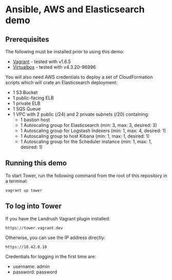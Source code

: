 Ansible, AWS and Elasticsearch demo
======================================================

## Prerequisites

The following must be installed prior to using this demo:
* [Vagrant](https://www.vagrantup.com/downloads.html) - tested with v1.6.5
* [Virtualbox](https://www.virtualbox.org/wiki/Downloads) - tested with v4.3.20-96996

You will also need AWS credentials to deploy a set of CloudFormation scripts which will crate an Elasticsearch deployment:

* 1 S3 Bucket
* 1 public-facing ELB
* 1 private ELB
* 1 SQS Queue
* 1 VPC with 2 public (/24) and 2 private subnets (/20) containing:
  * 1 bastion host
  * 1 Autoscaling group for Elasticsearch (min: 3, max: 3, desired: 3)
  * 1 Autoscaling group for Logstash Indexers (min: 1, max: 4, desired: 1)
  * 1 Autoscaling group to host Kibana (min: 1, max: 1, desired: 1)
  * 1 Autoscaling group for the Scheduler instance (min: 1, max: 1, desired: 1)

## Running this demo

To start Tower, run the following command from the root of this repository in a terminal: 

```
vagrant up tower
```

## To log into Tower

If you have the Landrush Vagrant plugin installed:

```https://tower.vagrant.dev```


Otherwise, you can use the IP address directly: 

```https://10.42.0.10```

Credentials for logging in the first time are:

* username: admin
* password: password